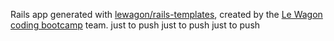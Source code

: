 Rails app generated with [lewagon/rails-templates](https://github.com/lewagon/rails-templates), created by the [Le Wagon coding bootcamp](https://www.lewagon.com) team.
just to push
just to push
just to push
